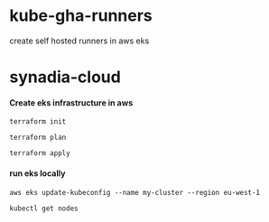 # kube-gha-runners
create self hosted runners in aws eks
# synadia-cloud

#### Create eks infrastructure in aws
```
terraform init

terraform plan

terraform apply
```

#### run eks locally 
```
aws eks update-kubeconfig --name my-cluster --region eu-west-1

kubectl get nodes
```

